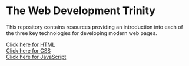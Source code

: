 # The Web Development Trinity

This repository contains resources providing an introduction into each of the three key technologies for developing modern web pages. 

[Click here for HTML](HTML_tutorial/HTML_intro.md)  
[Click here for CSS](CSS_tutorial/CSS_intro.md)  
[Click here for JavaScript](JS_tutorial/js_intro.md)
